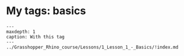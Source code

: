 # My tags: basics

```{toctree}
---
maxdepth: 1
caption: With this tag
---
../Grasshopper_Rhino_course/Lessons/1_Lesson_1_-_Basics/!index.md
```
